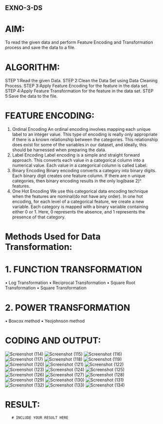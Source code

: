 ## EXNO-3-DS

# AIM:
To read the given data and perform Feature Encoding and Transformation process and save the data to a file.

# ALGORITHM:
STEP 1:Read the given Data.
STEP 2:Clean the Data Set using Data Cleaning Process.
STEP 3:Apply Feature Encoding for the feature in the data set.
STEP 4:Apply Feature Transformation for the feature in the data set.
STEP 5:Save the data to the file.

# FEATURE ENCODING:
1. Ordinal Encoding
An ordinal encoding involves mapping each unique label to an integer value. This type of encoding is really only appropriate if there is a known relationship between the categories. This relationship does exist for some of the variables in our dataset, and ideally, this should be harnessed when preparing the data.
2. Label Encoding
Label encoding is a simple and straight forward approach. This converts each value in a categorical column into a numerical value. Each value in a categorical column is called Label.
3. Binary Encoding
Binary encoding converts a category into binary digits. Each binary digit creates one feature column. If there are n unique categories, then binary encoding results in the only log(base 2)ⁿ features.
4. One Hot Encoding
We use this categorical data encoding technique when the features are nominal(do not have any order). In one hot encoding, for each level of a categorical feature, we create a new variable. Each category is mapped with a binary variable containing either 0 or 1. Here, 0 represents the absence, and 1 represents the presence of that category.

# Methods Used for Data Transformation:
  # 1. FUNCTION TRANSFORMATION
• Log Transformation
• Reciprocal Transformation
• Square Root Transformation
• Square Transformation
  # 2. POWER TRANSFORMATION
• Boxcox method
• Yeojohnson method

# CODING AND OUTPUT:
![Screenshot (114)](https://github.com/user-attachments/assets/a498cb97-d7f3-4145-85dd-6482990cfdc5)
![Screenshot (115)](https://github.com/user-attachments/assets/bbf9708c-bd89-40fd-b80d-bca578782d5f)
![Screenshot (116)](https://github.com/user-attachments/assets/30b66ee2-e9f7-4f71-9df2-051e23a8b29d)
![Screenshot (117)](https://github.com/user-attachments/assets/6a113465-6b6a-4df9-b1a4-8627e9a1384a)
![Screenshot (118)](https://github.com/user-attachments/assets/978b1da1-d978-4d58-8254-0615e8bbcb1e)
![Screenshot (119)](https://github.com/user-attachments/assets/9ddeb8bf-2a96-4a85-a369-0ee463bf7279)
![Screenshot (120)](https://github.com/user-attachments/assets/a466c3ba-ffee-45ff-96e2-1772344a5c30)
![Screenshot (121)](https://github.com/user-attachments/assets/544af13c-ea3e-4c66-83ab-1859aa72d7dd)
![Screenshot (122)](https://github.com/user-attachments/assets/08cb1ce5-7708-4b38-987e-17849e0dab31)
![Screenshot (123)](https://github.com/user-attachments/assets/d03f54a6-1ce8-49cb-a440-b2853de0c091)
![Screenshot (124)](https://github.com/user-attachments/assets/37549627-cfbf-43a0-bde0-a73d18fc9872)
![Screenshot (125)](https://github.com/user-attachments/assets/c1762b7a-2bd7-4113-9d13-e93f556ae7b9)
![Screenshot (126)](https://github.com/user-attachments/assets/a4d10746-89c8-48af-9310-6f0157b27d5c)
![Screenshot (127)](https://github.com/user-attachments/assets/f902a5db-84a5-4703-8562-80b9a70e3592)
![Screenshot (128)](https://github.com/user-attachments/assets/0dbe5238-f4be-4e1a-bd1f-26a5e913303d)
![Screenshot (129)](https://github.com/user-attachments/assets/e8c13097-3471-400a-ac26-e9b5e5adcf70)
![Screenshot (130)](https://github.com/user-attachments/assets/d4e1d306-23c7-43ad-94d0-248cd2965c7a)
![Screenshot (131)](https://github.com/user-attachments/assets/de2a7c2d-5fb4-41b7-9b33-13bd149aafb1)
![Screenshot (132)](https://github.com/user-attachments/assets/b18ce88d-e945-4f45-b6cc-8dfcaf241ef2)
![Screenshot (133)](https://github.com/user-attachments/assets/56f519fe-7c5d-424c-85d6-5bb0a91e2e49)
![Screenshot (134)](https://github.com/user-attachments/assets/5612a763-51ca-49da-bed9-e9f3ffcc1e29)



# RESULT:
       # INCLUDE YOUR RESULT HERE

       
